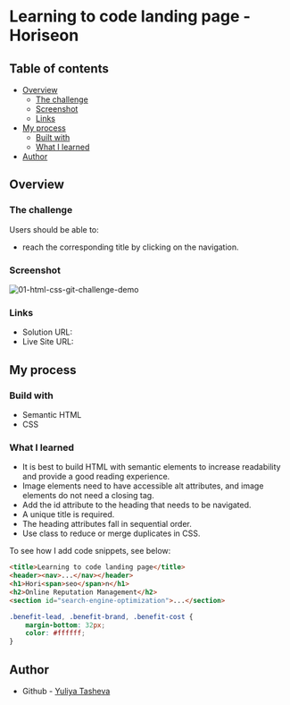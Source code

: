 # Learning to code landing page - Horiseon

## Table of contents

- [Overview](#overview)
  - [The challenge](#the-challenge)
  - [Screenshot](#screenshot)
  - [Links](#links)
- [My process](#my-process)
  - [Built with](#built-with)
  - [What I learned](#what-i-learned)
- [Author](#author)

## Overview

### The challenge

Users should be able to:

- reach the corresponding title by clicking on the navigation.

### Screenshot

![01-html-css-git-challenge-demo](https://github.com/YTasheva/learning-to-code-landing-page/assets/148258557/c55f1039-d751-49e6-a8b8-dc12c08132b8)


### Links

- Solution URL: [](https://github.com/YTasheva/learning-to-code-landing-page)
- Live Site URL: 

## My process

### Build with

- Semantic HTML
- CSS

### What I learned

- It is best to build HTML with semantic elements to increase readability and provide a good reading experience.
- Image elements need to have accessible alt attributes, and image elements do not need a closing tag.
- Add the id attribute to the heading that needs to be navigated.
- A unique title is required.
- The heading attributes fall in sequential order.
- Use class to reduce or merge duplicates in CSS.

To see how I add code snippets, see below:

```html
<title>Learning to code landing page</title>
<header><nav>...</nav></header>
<h1>Hori<span>seo</span>n</h1>
<h2>Online Reputation Management</h2>
<section id="search-engine-optimization">...</section>
```
```css
.benefit-lead, .benefit-brand, .benefit-cost {
    margin-bottom: 32px;
    color: #ffffff;
}
```

## Author

- Github - [Yuliya Tasheva](https://github.com/YTasheva)
